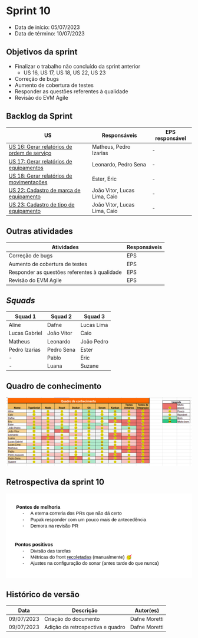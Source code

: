 # Sprint 10

- Data de início: 05/07/2023
- Data de término: 10/07/2023

## Objetivos da sprint
* Finalizar o trabalho não concluído da sprint anterior
    - US 16, US 17, US 18, US 22, US 23
* Correção de bugs
* Aumento de cobertura de testes
* Responder as questões referentes à qualidade
* Revisão do EVM Agile

## Backlog da Sprint
|**US**|**Responsáveis**|**EPS responsável**|
|--------|-------------|-------------|
| [US 16: Gerar relatórios de ordem de serviço](https://github.com/fga-eps-mds/2023-1-alectrion-doc/issues/61)   | Matheus, Pedro Izarias | - |
| [US 17: Gerar relatórios de equipamentos](https://github.com/fga-eps-mds/2023-1-Alectrion-DOC/issues/62)       | Leonardo, Pedro Sena  | - |
| [US 18: Gerar relatórios de movimentações](https://github.com/fga-eps-mds/2023-1-Alectrion-DOC/issues/63)      | Ester, Eric  | - |
| [US 22: Cadastro de marca de equipamento](https://github.com/fga-eps-mds/2023-1-alectrion-doc/issues/138)      | João Vitor, Lucas Lima, Caio | - |
| [US 23: Cadastro de tipo de equipamento](https://github.com/fga-eps-mds/2023-1-alectrion-doc/issues/139)       | João Vitor, Lucas Lima, Caio | - |


## Outras atividades
|**Atividades**|**Responsáveis**|
|--------|-------------|
Correção de bugs | EPS
Aumento de cobertura de testes | EPS
Responder as questões referentes à qualidade | EPS
Revisão do EVM Agile | EPS

## *Squads*
|**Squad 1**    |**Squad 2**     |**Squad 3**|
|---------------|----------------|--------------|
| Aline         | Dafne          | Lucas Lima
| Lucas Gabriel | João Vitor     | Caio
| Matheus       | Leonardo       | João Pedro
| Pedro Izarias | Pedro Sena     | Ester
|      -        | Pablo          | Eric
|      -        | Luana          | Suzane


## Quadro de conhecimento
<img src="../../assets/quadro-conhecimento/quadro-sprint11.png">

## Retrospectiva da sprint 10
<img src="../../assets/retrospectivas/retro-sprint11.png">

## Histórico de versão

|**Data**|**Descrição**|**Autor(es)**|
|--------|-------------|--------------|
| 09/07/2023 | Criação do documento | Dafne Moretti |
| 09/07/2023 | Adição da retrospectiva e quadro | Dafne Moretti |
